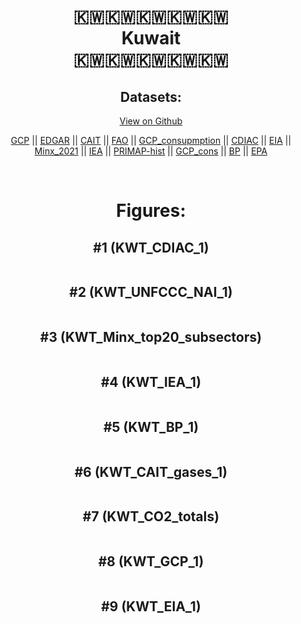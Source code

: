 
<center>
<h1 align="center">
🇰🇼🇰🇼🇰🇼🇰🇼🇰🇼
<br>
Kuwait
<br>
🇰🇼🇰🇼🇰🇼🇰🇼🇰🇼
</h1>
<h2>Datasets:</h2>
<p><a href="https://github.com/dquintani/GreenhouseData/tree/master/country_data/KWT_Kuwait/data">View on Github</a>
<br></p><p><a href="data/KWT_GCP.csv">GCP</a> || <a href="data/KWT_EDGAR.csv">EDGAR</a> || <a href="data/KWT_CAIT.csv">CAIT</a> || <a href="data/KWT_FAO.csv">FAO</a> || <a href="data/KWT_GCP_consupmption.csv">GCP_consupmption</a> || <a href="data/KWT_CDIAC.csv">CDIAC</a> || <a href="data/KWT_EIA.csv">EIA</a> || <a href="data/KWT_Minx_2021.csv">Minx_2021</a> || <a href="data/KWT_IEA.csv">IEA</a> || <a href="data/KWT_PRIMAP-hist.csv">PRIMAP-hist</a> || <a href="data/KWT_GCP_cons.csv">GCP_cons</a> || <a href="data/KWT_BP.csv">BP</a> || <a href="data/KWT_EPA.csv">EPA</a></p><p><br></p>
<h1>Figures:</h1><h2>#1 (KWT_CDIAC_1)</h2>
<p><img alt="" src="figures/KWT_CDIAC_1.png" /></p><h2>#2 (KWT_UNFCCC_NAI_1)</h2>
<p><img alt="" src="figures/KWT_UNFCCC_NAI_1.png" /></p><h2>#3 (KWT_Minx_top20_subsectors)</h2>
<p><img alt="" src="figures/KWT_Minx_top20_subsectors.png" /></p><h2>#4 (KWT_IEA_1)</h2>
<p><img alt="" src="figures/KWT_IEA_1.png" /></p><h2>#5 (KWT_BP_1)</h2>
<p><img alt="" src="figures/KWT_BP_1.png" /></p><h2>#6 (KWT_CAIT_gases_1)</h2>
<p><img alt="" src="figures/KWT_CAIT_gases_1.png" /></p><h2>#7 (KWT_CO2_totals)</h2>
<p><img alt="" src="figures/KWT_CO2_totals.png" /></p><h2>#8 (KWT_GCP_1)</h2>
<p><img alt="" src="figures/KWT_GCP_1.png" /></p><h2>#9 (KWT_EIA_1)</h2>
<p><img alt="" src="figures/KWT_EIA_1.png" /></p>